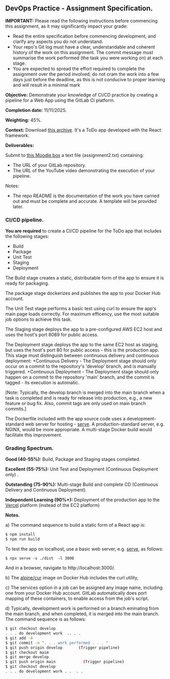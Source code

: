 ## DevOps Practice - Assignment Specification.

__IMPORTANT:__ Please read the following instructions before commencing this assignment, as it may significantly impact your grade:

+ Read the entire specification before commencing development, and clarify any aspects you do not understand.
+ Your repo's Git log must have a clear, understandable and coherent history of the work on this assignment. The commit message must summarise the work performed (the task you were working on) at each stage. 
+ You are expected to spread the effort required to complete the assignment over the period involved; do not cram the work into a few days just before the deadline, as this is not conducive to proper learning and will result in a minimal mark

__Objective:__ Demonstrate your knowledge of CI/CD practice by creating a pipeline for a Web App using the GitLab CI platform. 

__Completion date:__ 11/11/2025.

__Weighting:__ 45%.

__Context:__ Download [this archive][start]. It's a ToDo app developed with the React framework. 

__Deliverables:__

Submit to [this Moodle box][moodle] a text file (assignment2.txt) containing:
   + The URL of your GitLab repository. 
   + The URL of the YouTube video demonstrating the execution of your pipeline. 
   
Notes:
+ The repo README is the documentation of the work you have carried out and must be complete and accurate. A template will be provided later.

### CI/CD pipeline.

__You are required__ to create a CI/CD pipeline for the ToDo app that includes the following stages:
+ Build
+ Package
+ Unit Test
+ Staging
+ Deployment

The Build stage creates a static, distributable form of the app to ensure it is ready for packaging. 

The package stage dockerizes and publishes the app to your Docker Hub account. 

The Unit Test stage performs a basic test using curl to ensure the app's main page loads correctly. For maximum efficency, use the most suitable job options to achieve this task. 

The Staging stage deploys the app to a pre-configured AWS EC2 host and uses the host's port 8089 for public access. 

The Deployment stage deploys the app to the same EC2 host as staging, but uses the host's port 80 for public access - this is the production app. This stage must distinguish between continuous delivery and continuous deployment:
+Continuous Delivery - The Deployment stage should only occur on a commit to the repository's 'develop' branch, and is manually triggered.
+Continuous Deployment - The Deployment stage should only happen on a commit to the repository 'main' branch, and the commit is tagged - its execution is automatic.

[Note: Typically, the develop branch is merged into the main branch when a task is completed and is ready for release into production, e.g., a new feature or bug fix. Also, commit tags are only used on main branch commits.]

The Dockerfile included with the app source code uses a development-standard web server for hosting - [serve][serve]. A production-standard server, e.g. NGINX, would be more appropriate. A multi-stage Docker build would facilitate this improvement. 
 
### Grading Spectrum.

__Good (40-55%):__ Build, Package and Staging stages completed.

__Excellent (55-75%):__ Unit Test and Deployment (Continuous Deployment only) .

__Outstanding (75-90%):__ Multi-stage Build and complete CD (Continuous Delivery and Continuous Deployment).

__Independent Learning (90%+):__ Deployment of the production app to the [Vercel][vercel] platform (instead of the EC2 platform)

__Notes.__

a) The command sequence to build a static form of a React app is:
~~~bash
$ npm install
$ npm run build
~~~
To test the app on localhost, use a basic web server, e.g. [serve][serve], as follows:
~~~
$ npx serve -s ./dist  -l 3000
~~~
And in a browser, navigate to http://localhost:3000/.

b) The [alpine/cur][acurl] image on Docker Hub includes the curl utility,  

c) The services option in a job can be assigned any image name, including one from your Docker Hub account. GitLab automatically does port mapping of these containers, to enable access from the job's script.



d) Typically, development work is performed on a branch eminating from the main branch, and when completed, it is merged into the main branch. The command sequence is as follows:
~~~bash
$ git checkout develop
. . . do development work  .. . . 
$ git add -A
$ git commit -m ". . . work performed . . . "
$ git push origin develop       (Trigger pipeline)
$ git checkout maim
$ git merge develop
$ git push origin main            (Trigger pipeline)
$ git checkout develop
. . . do development work . .  . . 
~~~

[acurl]: https://hub.docker.com/r/alpine/curl
[serve]: https://www.npmjs.com/package/serve
[vercel]: https://vercel.com/
[start]: ./img/start.zip
[moodle]: https://moodle.setu.ie/mod/assign/view.php?id=4612468